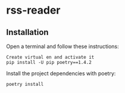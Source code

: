 # rss-reader

## Installation

Open a terminal and follow these instructions:
```commandline
Create virtual en and activate it
pip install -U pip poetry==1.4.2
```

Install the project dependencies with poetry:
```commandline
poetry install
```